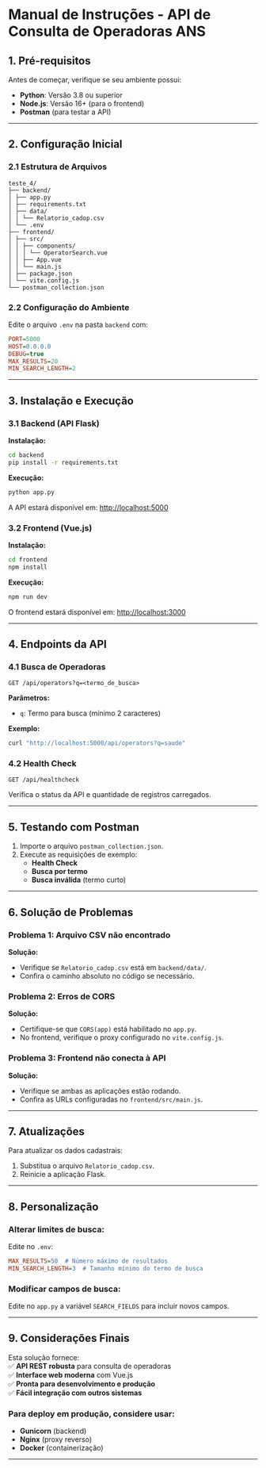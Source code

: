 # Manual de Instruções - API de Consulta de Operadoras ANS

## 1. Pré-requisitos
Antes de começar, verifique se seu ambiente possui:  
- **Python**: Versão 3.8 ou superior  
- **Node.js**: Versão 16+ (para o frontend)  
- **Postman** (para testar a API)  

---

## 2. Configuração Inicial

### 2.1 Estrutura de Arquivos

```
teste_4/
├── backend/
│ ├── app.py
│ ├── requirements.txt
│ ├── data/
│ │ └── Relatorio_cadop.csv
│ └── .env
├── frontend/
│ ├── src/
│ │ ├── components/
│ │ │ └── OperatorSearch.vue
│ │ ├── App.vue
│ │ └── main.js
│ ├── package.json
│ └── vite.config.js
└── postman_collection.json
```

### 2.2 Configuração do Ambiente  
Edite o arquivo `.env` na pasta `backend` com:  

```ini
PORT=5000
HOST=0.0.0.0
DEBUG=true
MAX_RESULTS=20
MIN_SEARCH_LENGTH=2
```

---

## 3. Instalação e Execução

### 3.1 Backend (API Flask)
**Instalação:**  
```bash
cd backend
pip install -r requirements.txt
```

**Execução:**  
```bash
python app.py
```
A API estará disponível em: [http://localhost:5000](http://localhost:5000)

### 3.2 Frontend (Vue.js)
**Instalação:**  
```bash
cd frontend
npm install
```

**Execução:**  
```bash
npm run dev
```
O frontend estará disponível em: [http://localhost:3000](http://localhost:3000)

---

## 4. Endpoints da API

### 4.1 Busca de Operadoras
```
GET /api/operators?q=<termo_de_busca>
```
**Parâmetros:**  
- `q`: Termo para busca (mínimo 2 caracteres)  

**Exemplo:**  
```bash
curl "http://localhost:5000/api/operators?q=saude"
```

### 4.2 Health Check
```
GET /api/healthcheck
```
Verifica o status da API e quantidade de registros carregados.

---

## 5. Testando com Postman
1. Importe o arquivo `postman_collection.json`.  
2. Execute as requisições de exemplo:  
   - **Health Check**  
   - **Busca por termo**  
   - **Busca inválida** (termo curto)  

---

## 6. Solução de Problemas

### Problema 1: Arquivo CSV não encontrado  
**Solução:**  
- Verifique se `Relatorio_cadop.csv` está em `backend/data/`.  
- Confira o caminho absoluto no código se necessário.  

### Problema 2: Erros de CORS  
**Solução:**  
- Certifique-se que `CORS(app)` está habilitado no `app.py`.  
- No frontend, verifique o proxy configurado no `vite.config.js`.  

### Problema 3: Frontend não conecta à API  
**Solução:**  
- Verifique se ambas as aplicações estão rodando.  
- Confira as URLs configuradas no `frontend/src/main.js`.  

---

## 7. Atualizações

Para atualizar os dados cadastrais:  
1. Substitua o arquivo `Relatorio_cadop.csv`.  
2. Reinicie a aplicação Flask.  

---

## 8. Personalização

### Alterar limites de busca:  
Edite no `.env`:  

```ini
MAX_RESULTS=50  # Número máximo de resultados
MIN_SEARCH_LENGTH=3  # Tamanho mínimo do termo de busca
```

### Modificar campos de busca:  
Edite no `app.py` a variável `SEARCH_FIELDS` para incluir novos campos.  

---

## 9. Considerações Finais

Esta solução fornece:  
✅ **API REST robusta** para consulta de operadoras  
✅ **Interface web moderna** com Vue.js  
✅ **Pronta para desenvolvimento e produção**  
✅ **Fácil integração com outros sistemas**  

### Para deploy em produção, considere usar:  
- **Gunicorn** (backend)  
- **Nginx** (proxy reverso)  
- **Docker** (containerização)  

---